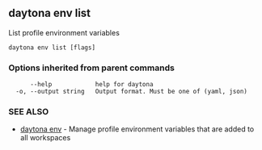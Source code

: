 ## daytona env list

List profile environment variables

```
daytona env list [flags]
```

### Options inherited from parent commands

```
      --help            help for daytona
  -o, --output string   Output format. Must be one of (yaml, json)
```

### SEE ALSO

* [daytona env](daytona_env.md)	 - Manage profile environment variables that are added to all workspaces

